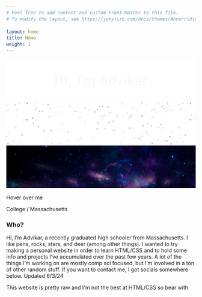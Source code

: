 ```yaml
---
# Feel free to add content and custom Front Matter to this file.
# To modify the layout, see https://jekyllrb.com/docs/themes/#overriding-theme-defaults

layout: home
title: Home
weight: 1
---
```


<div class="parallax-container" onmousemove="parallax(event)">
    <div class="parallax-layer layer1">
      <img src="img/banner1.png" alt="Bottom Layer Image">
    </div>
    <div class="parallax-layer layer2">
      <img src="img/banner2.png" alt="Top Layer Image">
    </div>
    <div class="parallax-layer layer3">
      <img src="img/banner3.jpg" alt="Top Layer Image">
    </div>
  </div>

  <script>
    function parallax(event) {
      const container = document.querySelector('.parallax-container');
      const layer1 = container.querySelector('.layer1');
      const layer2 = container.querySelector('.layer2');
      const layer3 = container.querySelector('.layer3');
      const mouseX = event.clientX;
      const mouseY = event.clientY;
      // Adjust the movement ratios for the two layers
      const moveX1 = (mouseX - container.offsetWidth / 2) / 15;
      const moveY1 = (mouseY - container.offsetHeight / 2) / 10;
      const moveX2 = (mouseX - container.offsetWidth / 2) / 20;
      const moveY2 = (mouseY - container.offsetHeight / 2) / 17;
      const moveX3 = (mouseX - container.offsetWidth / 2) / 45;
      const moveY3 = (mouseY - container.offsetHeight / 2) / 40;
      layer1.style.transform = `translate(${moveX1}px, ${moveY1}px)`;
      layer2.style.transform = `translate(${moveX2}px, ${moveY2}px)`;
      layer3.style.transform = `translate(${moveX3}px, ${moveY3}px)`;
    }
  </script> 
<p class="hover-text">Hover over me</p>
College / Massachusetts 

### Who?
<body>
  <div class="bio animate__animated animate__shakeX">
    <p class="bio-text">
      Hi, I’m Advikar, a recently graduated high schooler from Massachusetts. I like pens, rocks, stars, and deer (among other things). I wanted to try making a personal website in order to learn HTML/CSS and to hold some info and projects I’ve accumulated over the past few years. A lot of the things I’m working on are mostly comp sci focused, but I’m involved in a ton of other random stuff. If you want to contact me, I got socials somewhere below. Updated 6/3/24
    </p>
    <p class="bio-text-small">This website is pretty raw and I'm not the best at HTML/CSS so bear with</p>
  </div>
  
  <div class="social-icons">
    <a href="https://github.com/{{ site.github_username }}" title="GitHub"><i class="fa-brands fa-github"></i></a>
    <a href="https://open.spotify.com/user/{{ site.spotify_id }}" title="Spotify"><i class="fa-brands fa-spotify"></i></a>
    <a href="https://discord.com/users/{{ site.discord_id }}" title="Discord"><i class="fa-brands fa-discord"></i></a>
    <a href="https://www.linkedin.com/in/advikar-ananthkumar-79b568311/" title="Linkedin"><i class="fa-brands fa-linkedin"></i></a>

  </div>
</body>

<script src="https://kit.fontawesome.com/9e06b409af.js" crossorigin="anonymous"></script>

<!--[![Wakatime stats](https://github-readme-stats.vercel.app/api/wakatime?username=AdvikarA)](https://github.com/anuraghazra/github-readme-stats)-->



            